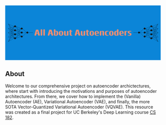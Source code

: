 ![Banner](banner.png)

## About

Welcome to our comprehensive project on autoencoder archictectures, where start with introducing the motivations and purposes of autoencoder architectures. From there, we cover how to implement the (Vanilla) Autoencoder (AE), Variational Autoencoder (VAE), and finally, the more SOTA Vector-Quantized Variational Autoencoder (VQVAE). This resource was created as a final project for UC Berkeley's Deep Learning course [CS 182](https://inst.eecs.berkeley.edu/~cs182/).
